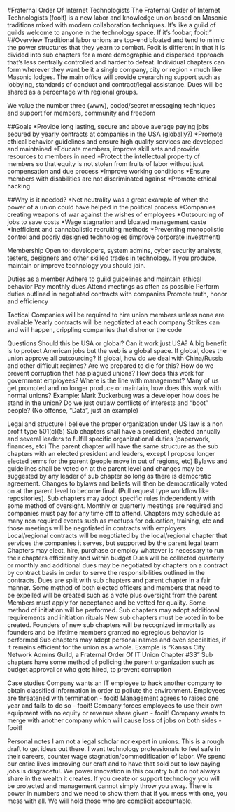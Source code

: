 #Fraternal Order Of Internet Technologists
The Fraternal Order of Internet Technologists (fooit) is a new labor and knowledge union based on Masonic traditions mixed with modern collaboration techniques. It’s like a guild of guilds welcome to anyone in the technology space.
If it’s foobar, fooit!”
##Overview
Traditional labor unions are top-end bloated and tend to mimic the power structures that they yearn to combat. Fooit is different in that it is divided into sub chapters for a more demographic and dispersed approach that’s less centrally controlled and harder to defeat. Individual chapters can form wherever they want be it a single company, city or region - much like Masonic lodges. The main office will provide overarching support such as lobbying, standards of conduct and contract/legal assistance. Dues will be shared as a percentage with regional groups.

We value the number three (www), coded/secret messaging techniques and support for members, community and freedom

##Goals
*Provide long lasting, secure and above average paying jobs secured by yearly contracts at companies in the USA (globally?)
*Promote ethical behavior guidelines and ensure high quality services are developed and maintained
*Educate members, improve skill sets and provide resources to members in need
*Protect the intellectual property of members so that equity is not stolen from fruits of labor without just compensation and due process
*Improve working conditions
*Ensure members with disabilities are not discriminated against
*Promote ethical hacking

##Why is it needed?
*Net neutrality was a great example of when the power of a union could have helped in the political process
*Companies creating weapons of war against the wishes of employees
*Outsourcing of jobs to save costs
*Wage stagnation and bloated management caste
*Inefficient and cannabalistic recruiting methods
*Preventing monopolistic control and poorly designed technologies (improve corporate investment)

Membership
Open to: developers, system admins, cyber security analysts, testers, designers and other skilled trades in technology. If you produce, maintain or improve technology you should join.

Duties as a member
Adhere to guild guidelines and maintain ethical behavior
Pay monthly dues
Attend meetings as often as possible
Perform duties outlined in negotiated contracts with companies
Promote truth, honor and efficiency

Tactical
Companies will be required to hire union members unless none are available
Yearly contracts will be negotiated at each company
Strikes can and will happen, crippling companies that dishonor the code

Questions
Should this be USA or global? Can it work just USA? A big benefit is to protect American jobs but the web is a global space. If global, does the union approve all outsourcing? If global, how do we deal with China/Russia and other difficult regimes? Are we prepared to die for this?
How do we prevent corruption that has plagued unions?
How does this work for government employees?
Where is the line with management? Many of us get promoted and no longer produce or maintain, how does this work with normal unions? Example: Mark Zuckerburg was a developer how does he stand in the union? Do we just outlaw conflicts of interests and “boot” people? (No offense, “Data”, just an example)

Legal and structure
I believe the proper organization under US law is a non profit type 501(c)(5)
Sub chapters shall have a president, elected annually and several leaders to fulfill specific organizational duties (paperwork, finances, etc)
The parent chapter will have the same structure as the sub chapters with an elected president and leaders, except I propose longer elected terms for the parent (people move in out of regions, etc)
Bylaws and guidelines shall be voted on at the parent level and changes may be suggested by any leader of sub chapter so long as there is democratic agreement. Changes to bylaws and beliefs will then be democratically voted on at the parent level to become final. (Pull request type workflow like repositories). Sub chapters may adopt specific rules independently with some method of oversight.
Monthly or quarterly meetings are required and companies must pay for any time off to attend. Chapters may schedule as many non required events such as meetups for education, training, etc and those meetings will be negotiated in contracts with employers
Local/regional contracts will be negotiated by the local/regional chapter that services the companies it serves, but supported by the parent legal team
Chapters may elect, hire, purchase or employ whatever is necessary to run their chapters efficiently and within budget
Dues will be collected quarterly or monthly and additional dues may be negotiated by chapters on a contract by contract basis in order to serve the responsibilities outlined in the contracts. Dues are split with sub chapters and parent chapter in a fair manner.
Some method of both elected officers and members that need to be expelled will be created such as a vote plus oversight from the parent
Members must apply for acceptance and be vetted for quality. Some method of initiation will be performed. Sub chapters may adopt additional requirements and initiation rituals
New sub chapters must be voted in to be created. Founders of new sub chapters will be recognized immortally as founders and be lifetime members granted no egregious behavior is performed
Sub chapters may adopt personal names and even specialties, if it remains efficient for the union as a whole. Example is “Kansas City Network Admins Guild, a Fraternal Order Of IT Union Chapter #33”
Sub chapters have some method of policing the parent organization such as budget approval or who gets hired, to prevent corruption

Case studies
Company wants an IT employee to hack another company to obtain classified information in order to pollute the environment. Employees are threatened with termination - fooit!
Management agrees to raises one year and fails to do so - fooit!
Company forces employees to use their own equipment with no equity or revenue share given - fooit!
Company wants to merge with another company which will cause loss of jobs on both sides - fooit!

Personal notes
I am not a legal scholar nor expert in unions. This is a rough draft to get ideas out there. I want technology professionals to feel safe in their careers, counter wage stagnation/commodification of labor. We spend our entire lives improving our craft and to have that sold out to low paying jobs is disgraceful. We power innovation in this country but do not always share in the wealth it creates. If you create or support technology you will be protected and management cannot simply throw you away. There is power in numbers and we need to show them that if you mess with one, you mess with all. We will hold those who are complicit accountable.

